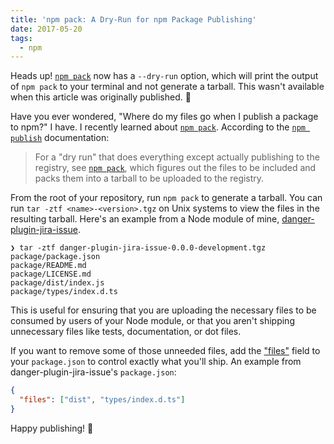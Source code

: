 ```yaml
---
title: 'npm pack: A Dry-Run for npm Package Publishing'
date: 2017-05-20
tags:
  - npm
---
```


<banner variant='info'>Heads up! [`npm pack`][npm-pack] now has a `--dry-run` option, which will print the output of `npm pack` to your terminal and not generate a tarball. This wasn't available when this article was originally published. :raised_hands:</banner>

Have you ever wondered, "Where do my files go when I publish a package to npm?"
I have. I recently learned about [`npm pack`][npm-pack]. According to the
[`npm publish`][npm-publish] documentation:

> For a "dry run" that does everything except actually publishing to the
> registry, see [`npm pack`][npm-pack], which figures out the files to be
> included and packs them into a tarball to be uploaded to the registry.

From the root of your repository, run `npm pack` to generate a tarball. You can
run `tar -ztf <name>-<version>.tgz` on Unix systems to view the files in the
resulting tarball. Here's an example from a Node module of mine,
[danger-plugin-jira-issue][danger-plugin-jira-issue].

```
❯ tar -ztf danger-plugin-jira-issue-0.0.0-development.tgz
package/package.json
package/README.md
package/LICENSE.md
package/dist/index.js
package/types/index.d.ts
```

This is useful for ensuring that you are uploading the necessary files to be
consumed by users of your Node module, or that you aren't shipping unnecessary
files like tests, documentation, or dot files.

If you want to remove some of those unneeded files, add the ["files"][files]
field to your `package.json` to control exactly what you'll ship. An example
from danger-plugin-jira-issue's `package.json`:

```json
{
  "files": ["dist", "types/index.d.ts"]
}
```

Happy publishing! :rocket:

[danger-plugin-jira-issue]: https://github.com/macklinu/danger-plugin-jira-issue
[files]: https://docs.npmjs.com/files/package.json#files
[npm-pack]: https://docs.npmjs.com/cli/pack
[npm-publish]: https://docs.npmjs.com/cli/publish
